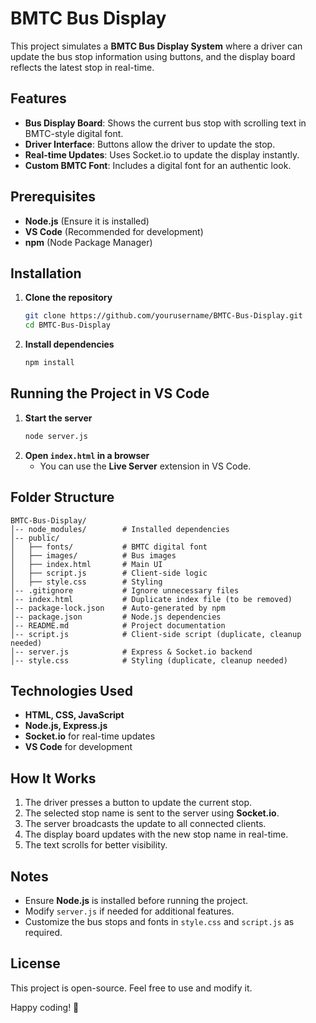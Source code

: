# BMTC Bus Display

This project simulates a **BMTC Bus Display System** where a driver can update the bus stop information using buttons, and the display board reflects the latest stop in real-time.

## Features
- **Bus Display Board**: Shows the current bus stop with scrolling text in BMTC-style digital font.
- **Driver Interface**: Buttons allow the driver to update the stop.
- **Real-time Updates**: Uses Socket.io to update the display instantly.
- **Custom BMTC Font**: Includes a digital font for an authentic look.

## Prerequisites
- **Node.js** (Ensure it is installed)
- **VS Code** (Recommended for development)
- **npm** (Node Package Manager)

## Installation
1. **Clone the repository**
   ```sh
   git clone https://github.com/yourusername/BMTC-Bus-Display.git
   cd BMTC-Bus-Display
   ```
2. **Install dependencies**
   ```sh
   npm install
   ```

## Running the Project in VS Code
1. **Start the server**
   ```sh
   node server.js
   ```
2. **Open `index.html` in a browser**
   - You can use the **Live Server** extension in VS Code.

## Folder Structure
```
BMTC-Bus-Display/
│-- node_modules/        # Installed dependencies
│-- public/
│   ├── fonts/           # BMTC digital font
│   ├── images/          # Bus images
│   ├── index.html       # Main UI
│   ├── script.js        # Client-side logic
│   ├── style.css        # Styling
│-- .gitignore           # Ignore unnecessary files
│-- index.html           # Duplicate index file (to be removed)
│-- package-lock.json    # Auto-generated by npm
│-- package.json         # Node.js dependencies
│-- README.md            # Project documentation
│-- script.js            # Client-side script (duplicate, cleanup needed)
│-- server.js            # Express & Socket.io backend
│-- style.css            # Styling (duplicate, cleanup needed)
```

## Technologies Used
- **HTML, CSS, JavaScript**
- **Node.js, Express.js**
- **Socket.io** for real-time updates
- **VS Code** for development

## How It Works
1. The driver presses a button to update the current stop.
2. The selected stop name is sent to the server using **Socket.io**.
3. The server broadcasts the update to all connected clients.
4. The display board updates with the new stop name in real-time.
5. The text scrolls for better visibility.

## Notes
- Ensure **Node.js** is installed before running the project.
- Modify `server.js` if needed for additional features.
- Customize the bus stops and fonts in `style.css` and `script.js` as required.

## License
This project is open-source. Feel free to use and modify it.

Happy coding! 🚀

